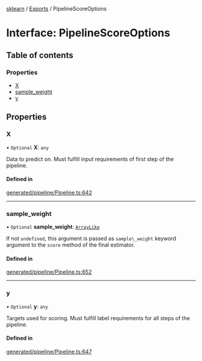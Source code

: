 [sklearn](../readme.md) / [Exports](../modules.md) / PipelineScoreOptions

# Interface: PipelineScoreOptions

## Table of contents

### Properties

- [X](PipelineScoreOptions.md#x)
- [sample\_weight](PipelineScoreOptions.md#sample_weight)
- [y](PipelineScoreOptions.md#y)

## Properties

### X

• `Optional` **X**: `any`

Data to predict on. Must fulfill input requirements of first step of the pipeline.

#### Defined in

[generated/pipeline/Pipeline.ts:642](https://github.com/transitive-bullshit/scikit-learn-ts/blob/367336a/packages/sklearn/src/generated/pipeline/Pipeline.ts#L642)

___

### sample\_weight

• `Optional` **sample\_weight**: [`ArrayLike`](../modules.md#arraylike)

If not `undefined`, this argument is passed as `sample\_weight` keyword argument to the `score` method of the final estimator.

#### Defined in

[generated/pipeline/Pipeline.ts:652](https://github.com/transitive-bullshit/scikit-learn-ts/blob/367336a/packages/sklearn/src/generated/pipeline/Pipeline.ts#L652)

___

### y

• `Optional` **y**: `any`

Targets used for scoring. Must fulfill label requirements for all steps of the pipeline.

#### Defined in

[generated/pipeline/Pipeline.ts:647](https://github.com/transitive-bullshit/scikit-learn-ts/blob/367336a/packages/sklearn/src/generated/pipeline/Pipeline.ts#L647)
